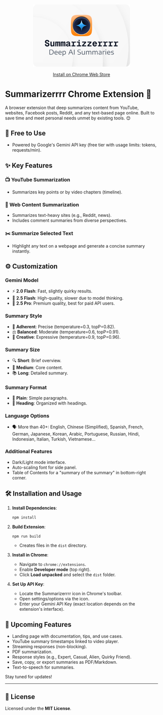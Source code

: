 <div align="center">
  <img width="320px" src="public/Sumarizzerrrr.png" alt="Summarizerrrr"/>
  <p><a href="https://chromewebstore.google.com/detail/summarizerrrr/ahfjndakflcegianjdojpldllodpkkpc">Install on Chrome Web Store</a></p>
</div>

# Summarizerrrr Chrome Extension 🚀

A browser extension that deep summarizes content from YouTube, websites, Facebook posts, Reddit, and any text-based page online. Built to save time and meet personal needs unmet by existing tools. 😊

## 🎁 Free to Use

- Powered by Google's Gemini API key (free tier with usage limits: tokens, requests/min).

## ✨ Key Features

### 📺 YouTube Summarization

- Summarizes key points or by video chapters (timeline).

### 📝 Web Content Summarization

- Summarizes text-heavy sites (e.g., Reddit, news).
- Includes comment summaries from diverse perspectives.

### ✂️ Summarize Selected Text

- Highlight any text on a webpage and generate a concise summary instantly.

## ⚙️ Customization

### Gemini Model

- ⚡ **2.0 Flash**: Fast, slightly quirky results.
- 🧠 **2.5 Flash**: High-quality, slower due to model thinking.
- 💎 **2.5 Pro**: Premium quality, best for paid API users.

### Summary Style

- 📌 **Adherent**: Precise (temperature=0.3, topP=0.82).
- ⚖️ **Balanced**: Moderate (temperature=0.6, topP=0.91).
- 🎨 **Creative**: Expressive (temperature=0.9, topP=0.96).

### Summary Size

- 🔍 **Short**: Brief overview.
- 📄 **Medium**: Core content.
- 📚 **Long**: Detailed summary.

### Summary Format

- 📝 **Plain**: Simple paragraphs.
- 📑 **Heading**: Organized with headings.

### Language Options

- 🗣️ More than 40+: English, Chinese (Simplified), Spanish, French, German, Japanese, Korean, Arabic, Portuguese, Russian, Hindi, Indonesian, Italian, Turkish, Vietnamese...

### Additional Features

- Dark/Light mode interface.
- Auto-scaling font for side panel.
- Table of Contents for a "summary of the summary" in bottom-right corner.

## 🛠️ Installation and Usage

1. **Install Dependencies**:
   ```bash
   npm install
   ```
2. **Build Extension**:

   ```bash
   npm run build
   ```

   - Creates files in the `dist` directory.

3. **Install in Chrome**:
   - Navigate to `chrome://extensions`.
   - Enable **Developer mode** (top right).
   - Click **Load unpacked** and select the `dist` folder.
4. **Set Up API Key**:
   - Locate the Summarizerrrr icon in Chrome's toolbar.
   - Open settings/options via the icon.
   - Enter your Gemini API Key (exact location depends on the extension's interface).

## 🚀 Upcoming Features

- Landing page with documentation, tips, and use cases.
- YouTube summary timestamps linked to video player.
- Streaming responses (non-blocking).
- PDF summarization.
- Response styles (e.g., Expert, Casual, Alien, Quirky Friend).
- Save, copy, or export summaries as PDF/Markdown.
- Text-to-speech for summaries.

Stay tuned for updates!

---

## 📜 License

Licensed under the **MIT License**.
